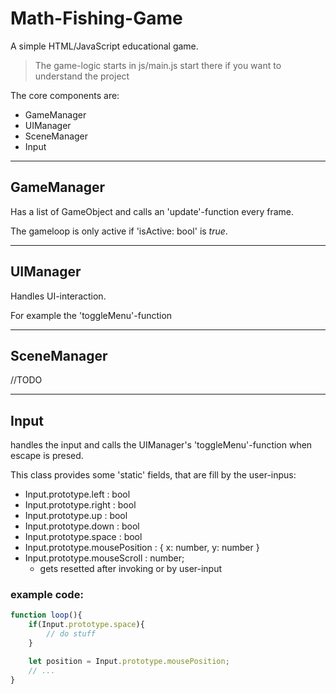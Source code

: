 # Math-Fishing-Game
A simple HTML/JavaScript educational game.

>The game-logic starts in js/main.js start there if you want to understand the project

The core components are:
 - GameManager
 - UIManager
 - SceneManager
 - Input
___
## GameManager
Has a list of GameObject and calls an 'update'-function every frame.

The gameloop is only active if 'isActive: bool' is _true_.
___
## UIManager
Handles UI-interaction.

For example the 'toggleMenu'-function
___
## SceneManager
//TODO
___
## Input
handles the input and calls the UIManager's 'toggleMenu'-function when escape is presed.

This class provides some 'static' fields, that are fill by the user-inpus:

 - Input.prototype.left :           bool
 - Input.prototype.right :          bool
 - Input.prototype.up :             bool
 - Input.prototype.down :           bool
 - Input.prototype.space :          bool
 - Input.prototype.mousePosition :  {
                                        x: number, 
                                        y: number
                                    }
 - Input.prototype.mouseScroll :   number;
    - gets resetted after invoking or by user-input

### example code:
```javascript
function loop(){
    if(Input.prototype.space){
        // do stuff
    }

    let position = Input.prototype.mousePosition;
    // ...
}
```